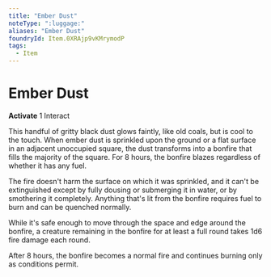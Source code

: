 ```yaml
---
title: "Ember Dust"
noteType: ":luggage:"
aliases: "Ember Dust"
foundryId: Item.0XRAjp9vKMrymodP
tags:
  - Item
---
```


# Ember Dust

**Activate** 1 Interact

This handful of gritty black dust glows faintly, like old coals, but is cool to the touch. When ember dust is sprinkled upon the ground or a flat surface in an adjacent unoccupied square, the dust transforms into a bonfire that fills the majority of the square. For 8 hours, the bonfire blazes regardless of whether it has any fuel.

The fire doesn't harm the surface on which it was sprinkled, and it can't be extinguished except by fully dousing or submerging it in water, or by smothering it completely. Anything that's lit from the bonfire requires fuel to burn and can be quenched normally.

While it's safe enough to move through the space and edge around the bonfire, a creature remaining in the bonfire for at least a full round takes 1d6 fire damage each round.

After 8 hours, the bonfire becomes a normal fire and continues burning only as conditions permit.
